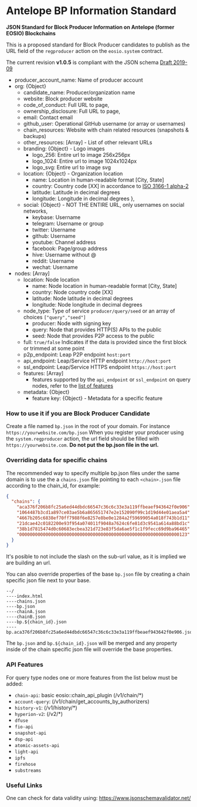 # Antelope BP Information Standard

**JSON Standard for Block Producer Information on Antelope (former EOSIO) Blockchains**

This is a proposed standard for Block Producer candidates to publish as the URL field of the `regproducer` action on
the `eosio.system` contract.

The current revision **v1.0.5** is compliant with the JSON
schema [Draft 2019-09](https://json-schema.org/specification-links.html#2019-09-formerly-known-as-draft-8)

- producer_account_name: Name of producer account
- org: {Object}
    - candidate_name: Producer/organization name
    - website: Block producer website
    - code_of_conduct: Full URL to page,
    - ownership_disclosure: Full URL to page,
    - email: Contact email
    - github_user: Operational GitHub username (or array or usernames)
    - chain_resources: Website with chain related resources (snapshots & backups)
    - other_resources: [Array] - List of other relevant URLs
    - branding: {Object} - Logo images
        - logo_256: Entire url to image 256x256px
        - logo_1024: Entire url to image 1024x1024px
        - logo_svg: Entire url to image svg
    - location: {Object} - Organization location
        - name: Location in human-readable format [City, State]
        - country: Country code [XX] in accordance
          to [ISO 3166-1 alpha-2](https://en.wikipedia.org/wiki/ISO_3166-1_alpha-2)
        - latitude: Latitude in decimal degrees
        - longitude: Longitude in decimal degrees
          },
    - social: {Object} - NOT THE ENTIRE URL, only usernames on social networks,
        - keybase: Username
        - telegram: Username or group
        - twitter: Username
        - github: Username
        - youtube: Channel address
        - facebook: Page/group address
        - hive: Username without @
        - reddit: Username
        - wechat: Username
- nodes: [Array]
    - location: Node location
        - name: Node location in human-readable format [City, State]
        - country: Node country code [XX]
        - latitude: Node latitude in decimal degrees
        - longitude: Node longitude in decimal degrees
    - node_type: Type of service `producer/query/seed` or an array of choices `["query","seed"]`
        - producer: Node with signing key
        - query: Node that provides HTTP(S) APIs to the public
        - seed: Node that provides P2P access to the public
    - full: `true/false` Indicates if the data is provided since the first block or trimmed at some point
    - p2p_endpoint: Leap P2P endpoint `host:port`
    - api_endpoint: Leap/Service HTTP endpoint `http://host:port`
    - ssl_endpoint: Leap/Service HTTPS endpoint `https://host:port`
    - features: [Array]
        - features supported by the `api_endpoint` or `ssl_endpoint` on query nodes, refer to
          the [list of features](https://github.com/eosrio/bp-info-standard#api-features)
    - metadata: {Object}
        - feature key: {Object} - Metadata for a specific feature

### How to use it if you are Block Producer Candidate

Create a file named `bp.json` in the root of your domain. For instance `https://yourwebsite.com/bp.json` When you
register your producer using the `system.regproducer` action, the url field should be filled
with `https://yourwebsite.com`. **Do not put the bp.json file in the url.**

### Overriding data for specific chains

The recommended way to specify multiple bp.json files under the same domain is to use the a `chains.json` file pointing
to each `<chain>.json` file according to the chain_id, for example:

```json
{
  "chains": {
    "aca376f206b8fc25a6ed44dbdc66547c36c6c33e3a119ffbeaef943642f0e906": "/bp.json",
    "1064487b3cd1a897ce03ae5b6a865651747e2e152090f99c1d19d44e01aea5a4": "/wax.json",
    "4667b205c6838ef70ff7988f6e8257e8be0e1284a2f59699054a018f743b1d11": "/telos.json",
    "21dcae42c0182200e93f954a074011f9048a7624c6fe81d3c9541a614a88bd1c": "/fio.json",
    "38b1d7815474d0c60683ecbea321d723e83f5da6ae5f1c1f9fecc69d9ba96465": "/libre.json",
    "0000000000000000000000000000000000000000000000000000000000000123": "/other_chain.json"
  }
}
```

It's posible to not include the slash on the sub-url value, as it is implied we are building an url.

You can also override properties of the base `bp.json` file by creating a chain specific json file next to your base.

```
--/
----index.html
----chains.json
----bp.json
----chainA.json
----chainB.json
----bp.${chain_id}.json
----bp.aca376f206b8fc25a6ed44dbdc66547c36c6c33e3a119ffbeaef943642f0e906.json
```

The `bp.json` and `bp.${chain_id}.json` will be merged and any property inside of the chain specific json file will
override the base properties.

### API Features

For query type nodes one or more features from the list below must be added:

- `chain-api`: basic eosio::chain_api_plugin (/v1/chain/*)
- `account-query`: (/v1/chain/get_accounts_by_authorizers)
- `history-v1`: (/v1/history/*)
- `hyperion-v2`: (/v2/*)
- `dfuse`
- `fio-api`
- `snapshot-api`
- `dsp-api`
- `atomic-assets-api`
- `light-api`
- `ipfs`
- `firehose`
- `substreams`

### Useful Links

One can check for data validity using: https://www.jsonschemavalidator.net/
